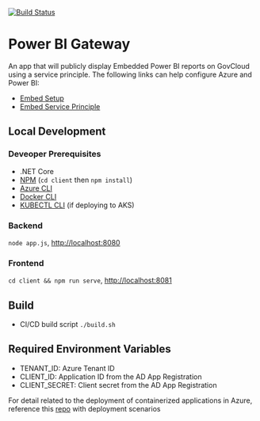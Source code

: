 [![Build Status](https://dev.azure.com/InternationalTradeAdministration/Data%20Services/_apis/build/status/Power%20BI%20Gateway%20-%20Dev2?branchName=master)](https://dev.azure.com/InternationalTradeAdministration/Data%20Services/_build/latest?definitionId=99&branchName=master)

# Power BI Gateway

An app that will publicly display Embedded Power BI reports on GovCloud using a service principle.
The following links can help configure Azure and Power BI:

- [Embed Setup](https://app.powerbigov.us/embedsetup/appownsdata)
- [Embed Service Principle](https://docs.microsoft.com/en-us/power-bi/developer/embed-service-principal)

## Local Development

### Deveoper Prerequisites

- .NET Core
- [NPM](https://www.npmjs.com/get-npm) (`cd client` then `npm install`)
- [Azure CLI](https://docs.microsoft.com/en-us/cli/azure/install-azure-cli)
- [Docker CLI](https://docs.docker.com/engine/reference/commandline/cli)
- [KUBECTL CLI](https://kubernetes.io/docs/tasks/tools/install-kubectl) (if deploying to AKS)

### Backend

`node app.js`, <http://localhost:8080>

### Frontend

`cd client && npm run serve`, <http://localhost:8081>

## Build

- CI/CD build script ```./build.sh```

## Required Environment Variables

- TENANT_ID: Azure Tenant ID
- CLIENT_ID: Application ID from the AD App Registration
- CLIENT_SECRET: Client secret from the AD App Registration

For detail related to the deployment of containerized applications in Azure, reference this [repo](https://github.com/InternationalTradeAdministration/azure-samples) with deployment scenarios
